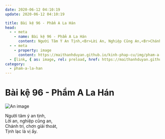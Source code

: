 ```yaml
---
date: 2020-06-12 04:10:19
update: 2020-06-12 04:10:19

title: Bài kệ 96 - Phẩm A La Hán
head:
  - - meta
    - name: Bài kệ 96 - Phẩm A La Hán
      content: Người Tâm Ý An Tịnh,<Br>Lời An, Nghiệp Cũng An,<Br>Chánh Trí, Chơn Giải Thoát,<Br>Tịnh Lạc Là Vị Ấy.<Br>
  - - meta
    - property: image
      content: https://maithanhduyan.github.io/kinh-phap-cu/img/pham-a-la-han/pham-a-la-han-096.jpg
  - [link, { as: image, rel: preload, href: https://maithanhduyan.github.io/kinh-phap-cu/img/pham-a-la-han/pham-a-la-han-096.jpg }]
category:
  - pham-a-la-han
---
```


# Bài kệ 96 - Phẩm A La Hán

![An image](/img/pham-a-la-han/pham-a-la-han-096.jpg)

Người tâm ý an tịnh,<br>Lời an, nghiệp cũng an,<br>Chánh trí, chơn giải thoát,<br>Tịnh lạc là vị ấy.<br>
